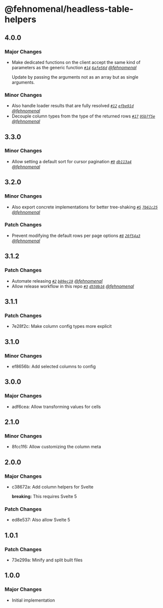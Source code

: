 # @fehnomenal/headless-table-helpers

## 4.0.0

### Major Changes

- Make dedicated functions on the client accept the same kind of parameters as the generic function _[`#14`](https://github.com/fehnomenal/headless-table-helpers/pull/14) [`6afe56d`](https://github.com/fehnomenal/headless-table-helpers/commit/6afe56d14d07293c39ec92ff94828c5009fe2d80) [@fehnomenal](https://github.com/fehnomenal)_

  Update by passing the arguments not as an array but as single arguments.

### Minor Changes

- Also handle loader results that are fully resolved _[`#12`](https://github.com/fehnomenal/headless-table-helpers/pull/12) [`efbe91d`](https://github.com/fehnomenal/headless-table-helpers/commit/efbe91d301cab280fecbf6835d536deacf9406af) [@fehnomenal](https://github.com/fehnomenal)_
- Decouple column types from the type of the returned rows _[`#17`](https://github.com/fehnomenal/headless-table-helpers/pull/17) [`95b7f5e`](https://github.com/fehnomenal/headless-table-helpers/commit/95b7f5e455109ba1be12a2bc886804e870dd74f6) [@fehnomenal](https://github.com/fehnomenal)_

## 3.3.0

### Minor Changes

- Allow setting a default sort for cursor pagination _[`#9`](https://github.com/fehnomenal/headless-table-helpers/pull/9) [`db113a4`](https://github.com/fehnomenal/headless-table-helpers/commit/db113a4c6e3f9ffd6b8dea25ac86862781f1974b) [@fehnomenal](https://github.com/fehnomenal)_

## 3.2.0

### Minor Changes

- Also export concrete implementations for better tree-shaking _[`#5`](https://github.com/fehnomenal/headless-table-helpers/pull/5) [`7b61c25`](https://github.com/fehnomenal/headless-table-helpers/commit/7b61c2522fb8eddeb130a70e88e87c7de0727598) [@fehnomenal](https://github.com/fehnomenal)_

### Patch Changes

- Prevent modifying the default rows per page options _[`#8`](https://github.com/fehnomenal/headless-table-helpers/pull/8) [`20f54a3`](https://github.com/fehnomenal/headless-table-helpers/commit/20f54a3c4512b6b810a2610cb979383b61c66466) [@fehnomenal](https://github.com/fehnomenal)_

## 3.1.2

### Patch Changes

- Automate releasing _[`#2`](https://github.com/fehnomenal/headless-table-helpers/pull/2) [`b89ec19`](https://github.com/fehnomenal/headless-table-helpers/commit/b89ec199b6ca53aaf9aa58ccf6423df46630e390) [@fehnomenal](https://github.com/fehnomenal)_
- Allow release workflow in this repo _[`#3`](https://github.com/fehnomenal/headless-table-helpers/pull/3) [`d550b16`](https://github.com/fehnomenal/headless-table-helpers/commit/d550b165d13f19e4158e4e33012cd3b1ba50e23b) [@fehnomenal](https://github.com/fehnomenal)_

## 3.1.1

### Patch Changes

- 7e28f2c: Make column config types more explicit

## 3.1.0

### Minor Changes

- ef8656b: Add selected columns to config

## 3.0.0

### Major Changes

- adf6cea: Allow transforming values for cells

## 2.1.0

### Minor Changes

- 8fcc1f6: Allow customizing the column meta

## 2.0.0

### Major Changes

- c38672a: Add column helpers for Svelte

  **breaking:** This requires Svelte 5

### Patch Changes

- ed8e537: Also allow Svelte 5

## 1.0.1

### Patch Changes

- 73e299a: Minify and split built files

## 1.0.0

### Major Changes

- Initial implementation
